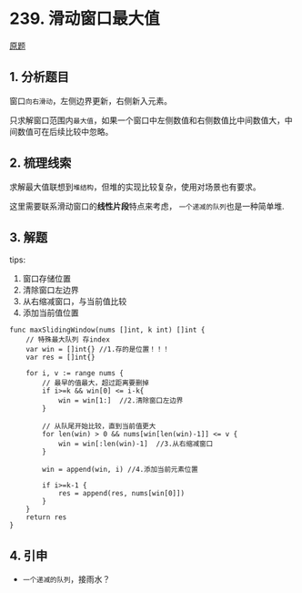 # 239. 滑动窗口最大值

 [原题](https://leetcode-cn.com/problems/sliding-window-maximum/)

## 1. 分析题目
窗口`向右滑动`，左侧边界更新，右侧新入元素。

只求解窗口范围内`最大值`，如果一个窗口中左侧数值和右侧数值比中间数值大，中间数值可在后续比较中忽略。


## 2. 梳理线索
求解最大值联想到`堆结构`，但堆的实现比较复杂，使用对场景也有要求。

这里需要联系滑动窗口的**线性片段**特点来考虑， `一个递减的队列`也是一种简单堆. 


## 3. 解题
tips:
1. 窗口存储位置
2. 清除窗口左边界
3. 从右缩减窗口，与当前值比较
4. 添加当前值位置
```golang
func maxSlidingWindow(nums []int, k int) []int {
	// 特殊最大队列 存index
	var win = []int{} //1.存的是位置！！！
	var res = []int{}

	for i, v := range nums {
		// 最早的值最大，超过距离要删掉
		if i>=k && win[0] <= i-k{
			win = win[1:]  //2.清除窗口左边界
		}

		// 从队尾开始比较，直到当前值更大
		for len(win) > 0 && nums[win[len(win)-1]] <= v {
			win = win[:len(win)-1]  //3.从右缩减窗口
		}

		win = append(win, i) //4.添加当前元素位置

		if i>=k-1 {
			res = append(res, nums[win[0]])
		}
	}
	return res
}
```

## 4. 引申
- `一个递减的队列`，接雨水？
